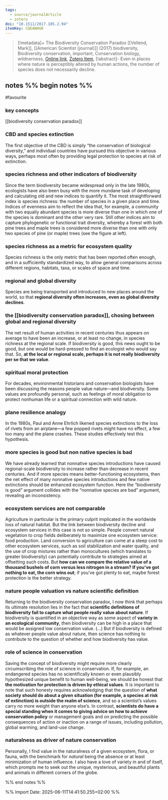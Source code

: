 ```yaml
---
tags:
  - source/journalArticle
  - zotero
doi: "10.1511/2017.105.2.94"
itemKey: CQEANHGR
---
```

>[!metadata]+
> The Biodiversity Conservation Paradox
> [[Vellend, Mark]], 
> [[American Scientist (journal)]] (2017)
> biodiversity, Biodiversity conservation, important, Conservation biology, wildnerness, 
> [Online link](https://www.americanscientist.org/article/the-biodiversity-conservation-paradox), [Zotero Item](zotero://select/library/items/CQEANHGR),
>[!abstract]-
>Even in places where nature is perceptibly altered by human actions, the number of species does not necessarily decline.

## notes %% begin notes %%
#favourite 
### key concepts
[[biodiversity conservation paradox]]
### CBD and species extinction
The first objective of the CBD is simply “the conservation of biological diversity,” and individual countries have pursued this objective in various ways, perhaps most often by providing legal protection to species at risk of extinction.
### species richness and other indicators of biodiversity
Since the term biodiversity became widespread only in the late 1980s, ecologists have also been busy with the more mundane task of developing and calculating old and new indices to quantify it. The most straightforward index is species richness: the number of species in a given place and time. Indices of evenness aim to reflect the idea that, for example, a community with two equally abundant species is more diverse than one in which one of the species is dominant and the other very rare. Still other indices aim to capture phylogenetic or functional trait diversity, whereby a forest with both pine trees and maple trees is considered more diverse than one with only two species of pine (or maple) trees (see the figure at left). 
### species richness as a metric for ecosystem quality
Species richness is the only metric that has been reported often enough, and in a sufficiently standardized way, to allow general comparisons across different regions, habitats, taxa, or scales of space and time.
### regional and global diversity
Species are being transported and introduced to new places around the world, so that **regional diversity often increases, even as global diversity declines**.
### the [[biodiversity conservation paradox]], chosing between global and regional diversity
The net result of human activities in recent centuries thus appears on average to have been an increase, or at least no change, in species richness at the regional scale. If biodiversity is good, this news ought to be good, but one would be hard-pressed to find an ecologist who would say that. So, **at the local or regional scale, perhaps it is not really biodiversity per se that we value**.
### spiritual moral protection
For decades, environmental historians and conservation biologists have been discussing the reasons people value nature—and biodiversity. Some values are profoundly personal, such as feelings of moral obligation to protect nonhuman life or a spiritual connection with wild nature.
### plane resilience analogy
In the 1980s, Paul and Anne Ehrlich likened species extinctions to the loss of rivets from an airplane—a few popped rivets might have no effect, a few too many and the plane crashes. These studies effectively test this hypothesis.
### more species is good but non native species is bad
We have already learned that nonnative species introductions have caused regional-scale biodiversity to increase rather than decrease in recent centuries. And if more species means better-functioning ecosystems, then the net effect of many nonnative species introductions and few native extinctions should be enhanced ecosystem function. Here the “biodiversity is good” argument collides with the “nonnative species are bad” argument, revealing an inconsistency.
### ecosystem services are not comparable
Agriculture in particular is the primary culprit implicated in the worldwide loss of natural habitat. But the link between biodiversity decline and ecosystem services in this case is not so simple. People convert natural vegetation to crop fields deliberately to maximize one ecosystem service: food production. Land conversion to agriculture can come at a steep cost to other ecosystem services, such as soil stabilization and water quality, and the use of crop mixtures rather than monocultures (which translates to greater biodiversity) can potentially contribute to strategies aimed at offsetting such costs. But **how can we compare the relative value of a thousand bushels of corn versus less nitrogen in a stream? If you’ve got nothing to eat, the corn wins out**; if you’ve got plenty to eat, maybe forest protection is the better strategy.
### nature people valuation vs nature scientific definition
Returning to the biodiversity conservation paradox, I now think that perhaps its ultimate resolution lies in the fact that **scientific definitions of biodiversity fail to capture what people really value about nature**. If biodiversity is quantified in an objective way as some aspect of **variety in an ecological community**, then biodiversity can be high in a place that would be assigned low conservation value. (...) But if biodiversity is defined as whatever people value about nature, then science has nothing to contribute to the question of whether and how biodiversity has value.
### role of science in conservation
Saving the concept of biodiversity might require more clearly circumscribing the role of science in conservation. If, for example, an endangered species has no scientifically known or even plausibly hypothesized unique benefit to human well-being, we should be honest that **the motivation for protection is driven by ethical values**. It is important to note that such honesty requires acknowledging that the question of **what society should do about a given situation (for example, a species at risk of extinction) is outside the realm of science**, and so a scientist’s values carry no more weight than anyone else’s. In contrast, **scientists do have a special standing when it comes to giving advice on how to achieve conservation policy** or management goals and on predicting the possible consequences of action or inaction on a range of issues, including pollution, global warming, and land-use change.
### naturalness as driver of nature conservation
Personally, I find value in the naturalness of a given ecosystem, flora, or fauna, with the benchmark for _natural_ being the absence or at least minimization of human influence. I also have a love of variety in and of itself, which prompts me to seek out the unique, mysterious, and beautiful plants and animals in different corners of the globe.

%% end notes %%

%% Import Date: 2025-06-11T14:41:50.255+02:00 %%
